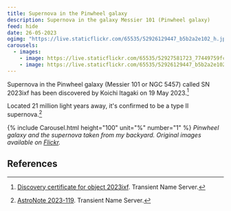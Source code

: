 ```yaml
---
title: Supernova in the Pinwheel galaxy
description: Supernova in the galaxy Messier 101 (Pinwheel galaxy)
feed: hide
date: 26-05-2023
ogimg: "https://live.staticflickr.com/65535/52926129447_b5b2a2e102_h.jpg"
carousels:
  - images:
    - image: https://live.staticflickr.com/65535/52927581723_77449759fc_h.jpg
    - image: https://live.staticflickr.com/65535/52926129447_b5b2a2e102_h.jpg
---
```


Supernova in the Pinwheel galaxy (Messier 101 or NGC 5457) called SN 2023ixf has been discovered by Koichi Itagaki on 19 May 2023.[^1]

Located 21 million light years away, it's confirmed to be a type II supernova.[^2]

{% include Carousel.html height="100" unit="%" number="1" %}
*Pinwheel galaxy and the supernova taken from my backyard. Original images available on [Flickr](https://www.flickr.com/photos/198410585@N04/albums/72177720308577781).*

## References

[^1]: [Discovery certificate for object 2023ixf](https://www.wis-tns.org/object/2023ixf/discovery-cert). Transient Name Server.
[^2]: [AstroNote 2023-119](https://www.wis-tns.org/astronotes/astronote/2023-119). Transient Name Server.